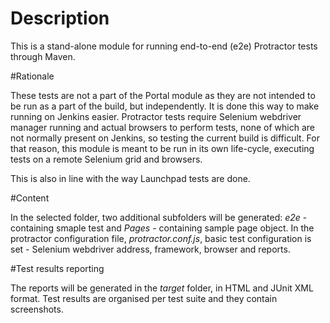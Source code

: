 # Description

This is a stand-alone module for running end-to-end (e2e) Protractor tests through Maven.


#Rationale

These tests are not a part of the Portal module as they are not intended to be run as a part of the build, but independently.
It is done this way to make running on Jenkins easier. Protractor tests require Selenium webdriver manager running
and actual browsers to perform tests, none of which are not normally present on Jenkins, so testing the current build is difficult.
For that reason, this module is meant to be run in its own life-cycle, executing tests on a remote Selenium grid and browsers.

This is also in line with the way Launchpad tests are done.

#Content

In the selected folder, two additional subfolders will be generated: _e2e_ - containing smaple test and _Pages_ - containing sample page object.
In the protractor configuration file, _protractor.conf.js_, basic test configuration is set - Selenium webdriver address, framework, browser and reports.

#Test results reporting

The reports will be generated in the _target_ folder, in HTML and JUnit XML format. Test results are organised per test suite and they contain screenshots.